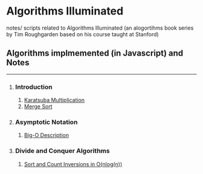 # Algorithms Illuminated

notes/ scripts related to Algorithms Illuminated (an alogortihms book series by Tim Roughgarden based on his course taught at Stanford)

## Algorithms implmemented (in Javascript) and Notes

---

1. ### Introduction
   1. [Karatsuba Multiplication](1-introduction/karatsuba-multiplication.js)
   2. [Merge Sort](1-introduction/merge-sort.js)
2. ### Asymptotic Notation
   1. [Big-O Description](2-asymptotic-notaion/big-o.md)
3. ### Divide and Conquer Algorithms
   1. [Sort and Count Inversions in O(nlog(n))](3-divide-and-conquer-algorithms/sort-and-countInv.js)
